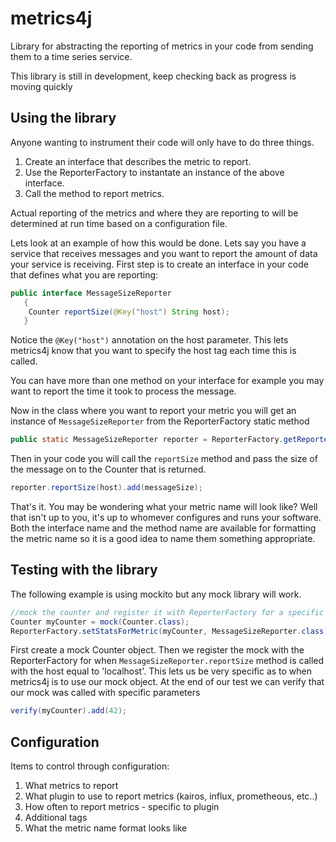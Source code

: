 # metrics4j
Library for abstracting the reporting of metrics in your code from sending them to a time series service.

This library is still in development, keep checking back as progress is moving quickly

## Using the library
Anyone wanting to instrument their code will only have to do three things.
1.  Create an interface that describes the metric to report.
1.  Use the ReporterFactory to instantate an instance of the above interface.
1.  Call the method to report metrics.

Actual reporting of the metrics and where they are reporting to will be determined 
at run time based on a configuration file. 

Lets look at an example of how this would be done.  Lets say you have a service
that receives messages and you want to report the amount of data your service is
receiving.  First step is to create an interface in your code that defines what 
you are reporting:
```java
public interface MessageSizeReporter
   {
   	Counter reportSize(@Key("host") String host);
   }
```

Notice the `@Key("host")` annotation on the host parameter.  This lets metrics4j 
know that you want to specify the host tag each time this is called.

You can have more than one method on your interface for example you may want to 
report the time it took to process the message.

Now in the class where you want to report your metric you will get an instance
of `MessageSizeReporter` from the ReporterFactory static method

```java
public static MessageSizeReporter reporter = ReporterFactory.getReporter(MessageSizeReporter.class);
```

Then in your code you will call the `reportSize` method and pass the size
of the message on to the Counter that is returned.

```java
reporter.reportSize(host).add(messageSize);
```

That's it.  You may be wondering what your metric name will look like?  Well 
that isn't up to you, it's up to whomever configures and runs your software.
Both the interface name and the method name are available for formatting the metric
name so it is a good idea to name them something appropriate.

## Testing with the library
The following example is using mockito but any mock library will work.

```java
//mock the counter and register it with ReporterFactory for a specific call
Counter myCounter = mock(Counter.class);
ReporterFactory.setStatsForMetric(myCounter, MessageSizeReporter.class).reportSize("localhost");
```

First create a mock Counter object.  Then we register the mock with the ReporterFactory
for when `MessageSizeReporter.reportSize` method is called with the host equal to
'localhost'.  This lets us be very specific as to when metrics4j is to use our mock
object.  At the end of our test we can verify that our mock was called with specific 
parameters

```java
verify(myCounter).add(42);
```

## Configuration
Items to control through configuration:
1.  What metrics to report
1.  What plugin to use to report metrics (kairos, influx, prometheous, etc..)
1.  How often to report metrics - specific to plugin
1.  Additional tags
1.  What the metric name format looks like